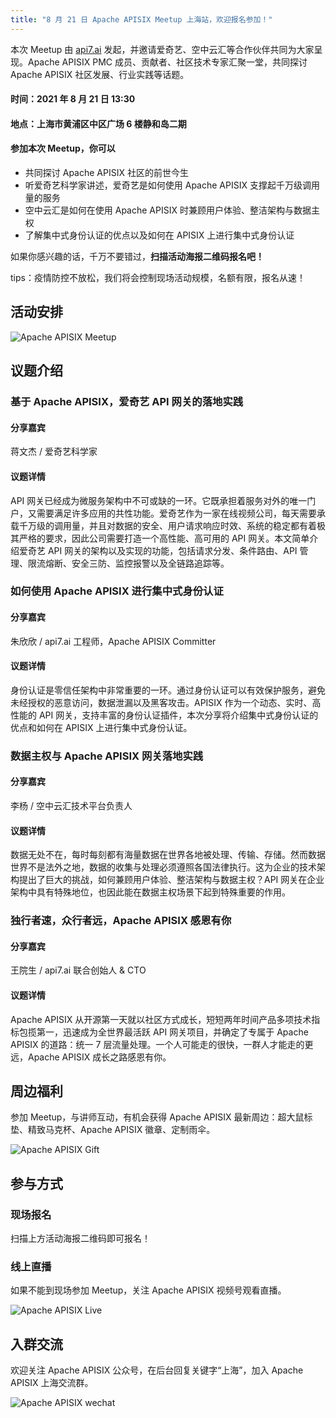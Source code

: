 ```yaml
---
title: "8 月 21 日 Apache APISIX Meetup 上海站，欢迎报名参加！"
---
```


<!--truncate-->
本次 Meetup 由 [api7.ai](https://www.apiseven.com/) 发起，并邀请爱奇艺、空中云汇等合作伙伴共同为大家呈现。Apache APISIX PMC 成员、贡献者、社区技术专家汇聚一堂，共同探讨 Apache APISIX 社区发展、行业实践等话题。

#### 时间：2021 年 8 月 21 日 13:30

#### 地点：上海市黄浦区中区广场 6 楼静和岛二期

#### 参加本次 Meetup，你可以

- 共同探讨 Apache APISIX 社区的前世今生
- 听爱奇艺科学家讲述，爱奇艺是如何使用 Apache APISIX 支撑起千万级调用量的服务
- 空中云汇是如何在使用 Apache APISIX 时兼顾用户体验、整洁架构与数据主权
- 了解集中式身份认证的优点以及如何在 APISIX 上进行集中式身份认证

如果你感兴趣的话，千万不要错过，**扫描活动海报二维码报名吧！**

tips：疫情防控不放松，我们将会控制现场活动规模，名额有限，报名从速！

## 活动安排

![Apache APISIX Meetup](../static/img/blog_img/2021-08-21-1.jpg)

## 议题介绍

### 基于 Apache APISIX，爱奇艺 API 网关的落地实践

#### 分享嘉宾

蒋文杰 / 爱奇艺科学家

#### 议题详情

API 网关已经成为微服务架构中不可或缺的一环。它既承担着服务对外的唯一门户，又需要满足许多应用的共性功能。爱奇艺作为一家在线视频公司，每天需要承载千万级的调用量，并且对数据的安全、用户请求响应时效、系统的稳定都有着极其严格的要求，因此公司需要打造一个高性能、高可用的 API 网关。本文简单介绍爱奇艺 API 网关的架构以及实现的功能，包括请求分发、条件路由、API 管理、限流熔断、安全三防、监控报警以及全链路追踪等。

### 如何使用 Apache APISIX 进行集中式身份认证

#### 分享嘉宾

朱欣欣 / api7.ai 工程师，Apache APISIX Committer

#### 议题详情

身份认证是零信任架构中非常重要的一环。通过身份认证可以有效保护服务，避免未经授权的恶意访问，数据泄漏以及黑客攻击。APISIX 作为一个动态、实时、高性能的 API 网关，支持丰富的身份认证插件，本次分享将介绍集中式身份认证的优点和如何在 APISIX 上进行集中式身份认证。

### 数据主权与 Apache APISIX 网关落地实践

#### 分享嘉宾

李杨 / 空中云汇技术平台负责人

#### 议题详情

数据无处不在，每时每刻都有海量数据在世界各地被处理、传输、存储。然而数据世界不是法外之地，数据的收集与处理必须遵照各国法律执行。这为企业的技术架构提出了巨大的挑战，如何兼顾用户体验、整洁架构与数据主权？API 网关在企业架构中具有特殊地位，也因此能在数据主权场景下起到特殊重要的作用。

### 独行者速，众行者远，Apache APISIX 感恩有你

#### 分享嘉宾

王院生 / api7.ai 联合创始人 & CTO

#### 议题详情

Apache APISIX 从开源第一天就以社区方式成长，短短两年时间产品多项技术指标包揽第一，迅速成为全世界最活跃 API 网关项目，并确定了专属于 Apache APISIX 的道路：统一 7 层流量处理。一个人可能走的很快，一群人才能走的更远，Apache APISIX 成长之路感恩有你。

## 周边福利

参加 Meetup，与讲师互动，有机会获得 Apache APISIX 最新周边：超大鼠标垫、精致马克杯、Apache APISIX 徽章、定制雨伞。

![Apache APISIX Gift](../static/img/blog_img/2021-08-21-4.jpg)

## 参与方式

### 现场报名

扫描上方活动海报二维码即可报名！

### 线上直播

如果不能到现场参加 Meetup，关注 Apache APISIX 视频号观看直播。

![Apache APISIX Live](../static/img/blog_img/2021-08-21-2.png)

## 入群交流

欢迎关注 Apache APISIX 公众号，在后台回复关键字“上海”，加入 Apache APISIX 上海交流群。

![Apache APISIX wechat](../static/img/blog_img/2021-08-21-3.png)
